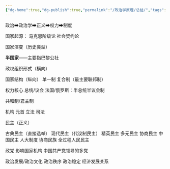 ```yaml
---
{"dg-home":true,"dg-publish":true,"permalink":"/政治学原理/总结/","tags":["gardenEntry"],"dgPassFrontmatter":true}
---
```


政治➡政治学➡正义➡权力➡制度



国家起源：
马克思阶级论
社会契约论

国家演变（历史类型）

**半国家**——主要指巴黎公社


政权组织形式（横向）


国家结构（纵向）
单一制
复合制（最主要联邦制）

权力核心
总统/议会
法国/俄罗斯：半总统半议会制

共和制/君主制

机构
	元首
	立法
	司法


民主（正义）

古典民主（直接选举）
现代民主（代议制民主）
	精英民主
	多元民主
	协商民主
中国民主
	人大制度
	协商民族
	全过程人民民主


政党
影响国家机构
中国共产党领导的多党


政治发展/政治文化
	政治秩序
	政治稳定
	经济发展关系

